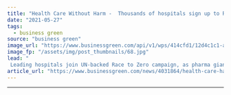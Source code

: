 ```yaml
---
title: "Health Care Without Harm -  Thousands of hospitals sign up to Race to Zero campaign"
date: "2021-05-27"
tags: 
  - business green
source: "business green"
image_url: "https://www.businessgreen.com/api/v1/wps/414cfd1/12d4c1c1-a289-4a55-b95a-2dacf0535043/7/surgery-doctors-medical-health-185x114.jpg"
image_fp: "/assets/img/post_thumbnails/68.jpg"
lead: "
 Leading hospitals join UN-backed Race to Zero campaign, as pharma giant GSK confirms role as COP26 partner  ..."
article_url: "https://www.businessgreen.com/news/4031864/health-care-harm-thousands-hospitals-sign-race-zero-campaign"
---
```


---
